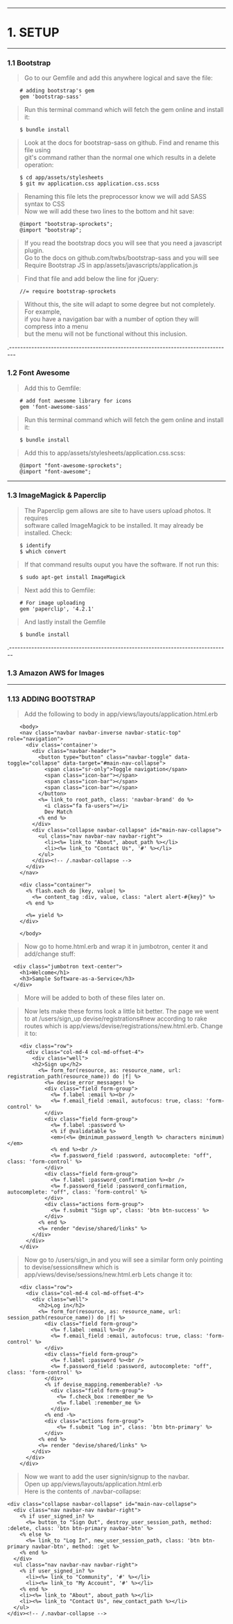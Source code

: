 --------------------------------------------------------------------------------

# 1. SETUP
  
--------------------------------------------------------------------------------
### 1.1 Bootstrap

> Go to our Gemfile and add this anywhere logical and save the file:  

		# adding bootstrap's gem
		gem 'bootstrap-sass'
	
> Run this terminal command which will fetch the gem online and install it:

		$ bundle install 
	
> Look at the docs for bootstrap-sass on github. Find and rename this file using  
git's command rather than the normal one which results in a delete operation:

		$ cd app/assets/stylesheets 
		$ git mv application.css application.css.scss
	
> Renaming this file lets the preprocessor know we will add SASS syntax to CSS  
Now we will add these two lines to the bottom and hit save:

		@import "bootstrap-sprockets";
		@import "bootstrap";

> If you read the bootstrap docs you will see that you need a javascript plugin.  
Go to the docs on github.com/twbs/bootstrap-sass and you will see  
Require Bootstrap JS in app/assets/javascripts/application.js 

> Find that file and add below the line for jQuery:

		//= require bootstrap-sprockets

> Without this, the site will adapt to some degree but not completely. For example,  
if you have a navigation bar with a number of option they will compress into a menu  
but the menu will not be functional without this inclusion.  

.--------------------------------------------------------------------------------
### 1.2 Font Awesome

> Add this to Gemfile:

		# add font awesome library for icons
		gem 'font-awesome-sass'
		
> Run this terminal command which will fetch the gem online and install it:

		$ bundle install
		
> Add this to app/assets/stylesheets/application.css.scss:

		@import "font-awesome-sprockets";
		@import "font-awesome";
	

--------------------------------------------------------------------------------
### 1.3 ImageMagick & Paperclip

> The Paperclip gem allows are site to have users upload photos. It requires   
software called ImageMagick to be installed. It may already be installed. Check:

		$ identify
		$ which convert

> If that command results ouput you have the software. If not run this:

		$ sudo apt-get install ImageMagick
		
> Next add this to Gemfile:

		# For image uploading
		gem 'paperclip', '4.2.1'
		
> And lastly install the Gemfile
	
		$ bundle install
		
.-------------------------------------------------------------------------------	
### 1.3 Amazon AWS for Images










--------------------------------------------------------------------------------
### 1.13 ADDING BOOTSTRAP   

> Add the following to body in app/views/layouts/application.html.erb

		<body>
		<nav class="navbar navbar-inverse navbar-static-top" role="navigation">
		  <div class='container'>
		    <div class="navbar-header">
		      <button type="button" class="navbar-toggle" data-toggle="collapse" data-target="#main-nav-collapse">
		        <span class="sr-only">Toggle navigation</span>
		        <span class="icon-bar"></span>
		        <span class="icon-bar"></span>
		        <span class="icon-bar"></span>
		      </button>
		      <%= link_to root_path, class: 'navbar-brand' do %>
		        <i class="fa fa-users"></i>
		        Dev Match
		      <% end %>
		    </div>
		    <div class="collapse navbar-collapse" id="main-nav-collapse">
		      <ul class="nav navbar-nav navbar-right">
		        <li><%= link_to "About", about_path %></li>
		        <li><%= link_to "Contact Us", '#' %></li>
		      </ul>
		    </div><!-- /.navbar-collapse -->
		  </div>
		</nav>
		  
		<div class="container">
		  <% flash.each do |key, value| %>
		    <%= content_tag :div, value, class: "alert alert-#{key}" %>
		  <% end %>
		  
		  <%= yield %>
		</div>
		  
		</body>

> Now go to home.html.erb and wrap it in jumbotron, center it and add/change stuff:  

      <div class="jumbotron text-center">
        <h1>Welcome</h1>
        <h3>Sample Software-as-a-Service</h3>
      </div>
      
> More will be added to both of these files later on.


> Now lets make these forms look a little bit better. The page we went to at 
/users/sign_up devise/registrations#new according to rake routes which is 
app/views/devise/registrations/new.html.erb. Change it to:  

		<div class="row">
		  <div class="col-md-4 col-md-offset-4">
			<div class="well">
			<h2>Sign up</h2>
			  <%= form_for(resource, as: resource_name, url: registration_path(resource_name)) do |f| %>
				<%= devise_error_messages! %>
				<div class="field form-group">
				  <%= f.label :email %><br />
				  <%= f.email_field :email, autofocus: true, class: 'form-control' %>
				</div>
				<div class="field form-group">
				  <%= f.label :password %>
				  <% if @validatable %>
				  <em>(<%= @minimum_password_length %> characters minimum)</em>
				  <% end %><br />
				  <%= f.password_field :password, autocomplete: "off", class: 'form-control' %>
				</div>
				<div class="field form-group">
				  <%= f.label :password_confirmation %><br />
				  <%= f.password_field :password_confirmation, autocomplete: "off", class: 'form-control' %>
				</div>
				<div class="actions form-group">
				  <%= f.submit "Sign up", class: 'btn btn-success' %>
				</div>
			  <% end %>
			  <%= render "devise/shared/links" %>
			</div>
		  </div>
		</div>

> Now go to /users/sign_in and you will see a similar form only pointing to 
devise/sessions#new which is app/views/devise/sessions/new.html.erb
Lets change it to: 

		<div class="row">
		  <div class="col-md-4 col-md-offset-4">
			<div class="well">
			  <h2>Log in</h2>
			  <%= form_for(resource, as: resource_name, url: session_path(resource_name)) do |f| %>
				<div class="field form-group">
				  <%= f.label :email %><br />
				  <%= f.email_field :email, autofocus: true, class: 'form-control' %>
				</div>
				<div class="field form-group">
				  <%= f.label :password %><br />
				  <%= f.password_field :password, autocomplete: "off", class: 'form-control' %>
				</div>
				<% if devise_mapping.rememberable? -%>
				  <div class="field form-group">
					<%= f.check_box :remember_me %>
					<%= f.label :remember_me %>
				  </div>
				<% end -%>
				<div class="actions form-group">
					<%= f.submit "Log in", class: 'btn btn-primary' %>
				</div>
			  <% end %>
			  <%= render "devise/shared/links" %>
			</div>
		  </div>
		</div>
   
> Now we want to add the user signin/signup to the navbar.  
Open up app/views/layouts/application.html.erb  
Here is the contents of .navbar-collapse:

    <div class="collapse navbar-collapse" id="main-nav-collapse">
      <div class="nav navbar-nav navbar-right">
        <% if user_signed_in? %>
          <%= button_to "Sign Out", destroy_user_session_path, method: :delete, class: 'btn btn-primary navbar-btn' %>
        <% else %>
          <%= link_to "Log In", new_user_session_path, class: 'btn btn-primary navbar-btn', method: :get %>
        <% end %>
      </div>
      <ul class="nav navbar-nav navbar-right">
        <% if user_signed_in? %>
          <li><%= link_to "Community", '#' %></li>
          <li><%= link_to "My Account", '#' %></li>
        <% end %>
        <li><%= link_to "About", about_path %></li>
        <li><%= link_to "Contact Us", new_contact_path %></li>
      </ul>
    </div><!-- /.navbar-collapse -->
    
